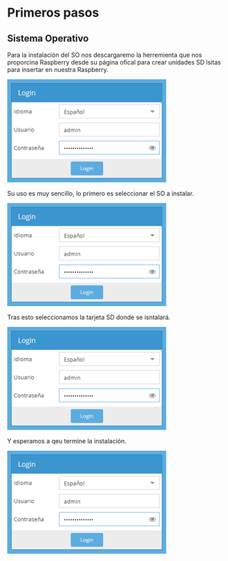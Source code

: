 # Primeros pasos 

## Sistema Operativo
Para la instalación del SO nos descargaremo la herremienta que nos proporcina Raspberry desde su página ofical para crear unidades SD lsitas para insertar en nuestra Raspberry.

![Alt text](capturas/Openmediavault/1.png?raw=true "Optional Title")

Su uso es muy sencillo, lo primero es seleccionar el SO a instalar.

![Alt text](capturas/Openmediavault/1.png?raw=true "Optional Title")

Tras esto seleccionamos la tarjeta SD donde se isntalará.

![Alt text](capturas/Openmediavault/1.png?raw=true "Optional Title")

Y esperamos a qeu termine la instalación.

![Alt text](capturas/Openmediavault/1.png?raw=true "Optional Title")